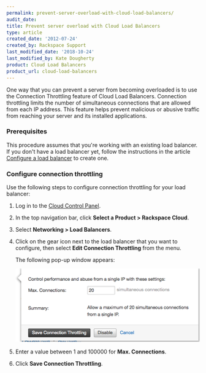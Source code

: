```yaml
---
permalink: prevent-server-overload-with-cloud-load-balancers/
audit_date:
title: Prevent server overload with Cloud Load Balancers
type: article
created_date: '2012-07-24'
created_by: Rackspace Support
last_modified_date: '2018-10-24'
last_modified_by: Kate Dougherty
product: Cloud Load Balancers
product_url: cloud-load-balancers
---
```


One way that you can prevent a server from becoming overloaded is to use
the Connection Throttling feature of Cloud Load Balancers. Connection
throttling limits the number of simultaneous connections that are
allowed from each IP address. This feature helps prevent malicious or
abusive traffic from reaching your server and its installed applications.

### Prerequisites

This procedure assumes that you're working with an existing load balancer. If
you don't have a load balancer yet, follow the instructions in the article
[Configure a load
balancer](/support/support/how-to/configure-a-load-balancer/) to
create one.

### Configure connection throttling

Use the following steps to configure connection throttling for your load
balancer:

1.  Log in to the [Cloud Control Panel](https://login.rackspace.com).
2.  In the top navigation bar, click **Select a Product > Rackspace Cloud**.
3.  Select **Networking > Load Balancers**.
4.  Click on the gear icon next to the load balancer that you want to
    configure, then select **Edit Connection Throttling** from the menu.

     The following pop-up window appears:

     ![](827-1496.png)

5.  Enter a value between 1 and 100000 for **Max. Connections**.

6.  Click **Save Connection Throttling**.
